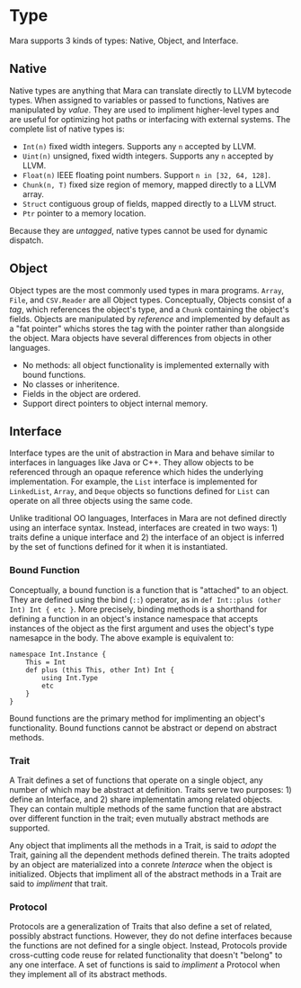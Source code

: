 # Type

Mara supports 3 kinds of types: Native, Object, and Interface. 

## Native

Native types are anything that Mara can translate directly to LLVM bytecode types.  When assigned to variables or passed to functions, Natives are manipulated by *value*.  They are used to impliment higher-level types and are useful for optimizing hot paths or interfacing with external systems.  The complete list of native types is:

- `Int(n)` fixed width integers.  Supports any `n` accepted by LLVM.
- `Uint(n)` unsigned, fixed width integers.  Supports any `n` accepted by LLVM.
- `Float(n)` IEEE floating point numbers.  Support `n in [32, 64, 128]`.
- `Chunk(n, T)` fixed size region of memory, mapped directly to a LLVM array.
- `Struct`  contiguous group of fields, mapped directly to a LLVM struct.
- `Ptr` pointer to a memory location.

Because they are *untagged*, native types cannot be used for dynamic dispatch.

## Object 

Object types are the most commonly used types in mara programs.  `Array`, `File`, and `CSV.Reader` are all Object types.  Conceptually, Objects consist of a *tag*, which references the object's type, and a `Chunk` containing the object's fields.  Objects are manipulated by *reference* and implemented by default as a "fat pointer" whichs stores the tag with the pointer rather than alongside the object.  Mara objects have several differences from objects in other languages.

- No methods: all object functionality is implemented externally with bound functions.
- No classes or inheritence.
- Fields in the object are ordered.
- Support direct pointers to object internal memory.

## Interface

Interface types are the unit of abstraction in Mara and behave similar to interfaces in languages like Java or C++.  They allow objects to be referenced through an opaque reference which hides the underlying implementation.  For example, the `List` interface is implemented for `LinkedList`, `Array`, and `Deque` objects so functions defined for `List` can operate on all three objects using the same code.

Unlike traditional OO languages, Interfaces in Mara are not defined directly using an interface syntax.  Instead, interfaces are created in two ways: 1) traits define a unique interface and 2) the interface of an object is inferred by the set of functions defined for it when it is instantiated.

### Bound Function

Conceptually, a bound function is a function that is "attached" to an object.  They are defined using the bind (`::`) operator, as in `def Int::plus (other Int) Int { etc }`.  More precisely, binding methods is a shorthand for defining a function in an object's instance namespace that accepts instances of the object as the first argument and uses the object's type namesapce in the body.  The above example is equivalent to:

    namespace Int.Instance {
        This = Int
        def plus (this This, other Int) Int {
            using Int.Type
            etc
        }
    }

Bound functions are the primary method for implimenting an object's functionality.  Bound functions cannot be abstract or depend on abstract methods.

### Trait

A Trait defines a set of functions that operate on a single object, any number of which may be abstract at definition.  Traits serve two purposes: 1) define an Interface, and 2) share implementatin among related objects.  They can contain multiple methods of the same function that are abstract over different function in the trait; even mutually abstract methods are supported.

Any object that impliments all the methods in a Trait, is said to *adopt* the Trait, gaining all the dependent methods defined therein.  The traits adopted by an object are materialized into a conrete *Interace* when the object is initialized.  Objects that impliment all of the abstract methods in a Trait are said to *impliment* that trait.


### Protocol

Protocols are a generalization of Traits that also define a set of related, possibly abstract functions.  However, they do not define interfaces because the functions are not defined for a single object.  Instead, Protocols provide cross-cutting code reuse for related functionality that doesn't "belong" to any one interface.  A set of functions is said to *impliment* a Protocol when they implement all of its abstract methods.




